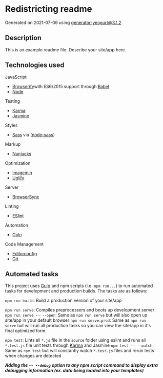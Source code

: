 # Redistricting readme

Generated on 2021-07-06 using
[generator-yeogurt@3.1.2](https://github.com/larsonjj/generator-yeogurt)

## Description

This is an example readme file.
Describe your site/app here.

## Technologies used

JavaScript

- [Browserify](http://browserify.org/)with ES6/2015 support through [Babel](https://babeljs.io/)
- [Node](https://nodejs.org/)

Testing

- [Karma](http://karma-runner.github.io/4.0/index.html)
- [Jasmine](http://jasmine.github.io/)

Styles

- [Sass](http://sass-lang.com/) via ([node-sass](https://github.com/sass/node-sass))

Markup
- [Nunjucks](https://mozilla.github.io/nunjucks/)

Optimization

- [Imagemin](https://github.com/imagemin/imagemin)
- [Uglify](https://github.com/mishoo/UglifyJS)

Server

- [BrowserSync](http://www.browsersync.io/)

Linting

- [ESlint](http://eslint.org/)

Automation

- [Gulp](http://gulpjs.com)

Code Management

- [Editorconfig](http://editorconfig.org/)
- [Git](https://git-scm.com/)

## Automated tasks

This project uses [Gulp](http://gulpjs.com) and npm scripts (i.e. `npm run...`) to run automated tasks for development and production builds.
The tasks are as follows:

`npm run build`: Build a production version of your site/app

`npm run serve`: Compiles preprocessors and boots up development server
`npm run serve -- --open`: Same as `npm run serve` but will also open up site/app in your default browser
`npm run serve:prod`: Same as `npm run serve` but will run all production tasks so you can view the site/app in it's final optimized form

`npm test`: Lints all `*.js` file in the `source` folder using eslint and runs all `*.test.js` file unit tests through [Karma](http://karma-runner.github.io/0.13/index.html) and Jasmine
`npm test -- --watch`: Same as `npm test` but will constantly watch `*.test.js` files and rerun tests when changes are detected

**_Adding the `-- --debug` option to any npm script command to display extra debugging information (ex. data being loaded into your templates)_**
